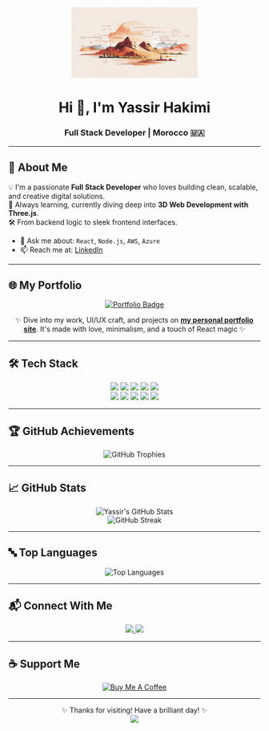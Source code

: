 <!-- 🌟 Elegant GitHub Profile README for Yassir Hakimi -->

<!-- Header Image (Resized for better layout) -->
<p align="center">
  <img src="https://github.com/yassjustice/yassjustice/blob/f83ee4ed9de8411d1e165796f4a652ce33cb477a/assets/watercolorBg.jpeg" width="50%" alt="Header Image" />
</p>

<h1 align="center">Hi 👋, I'm Yassir Hakimi</h1>
<h3 align="center">Full Stack Developer | Morocco 🇲🇦</h3>
<!--
<p align="center">
  <img src="https://komarev.com/ghpvc/?username=yassjustice&label=Profile%20views&color=6a00f4&style=flat-square" alt="Profile views" />
</p>
-->

---

## 🚀 About Me

💡 I'm a passionate **Full Stack Developer** who loves building clean, scalable, and creative digital solutions.  
🧠 Always learning, currently diving deep into **3D Web Development with Three.js**.  
🛠️ From backend logic to sleek frontend interfaces.

- 💬 Ask me about: `React`, `Node.js`, `AWS`, `Azure`
- 📫 Reach me at: <a href="https://www.linkedin.com/in/yassir-hakimi-543678217/" target="_blank" rel="noopener noreferrer">LinkedIn</a>

---

## 🌐 My Portfolio

<p align="center">
  <a href="https://portfolio-1-0-murex.vercel.app" target="_blank" rel="noopener noreferrer">
    <img src="https://img.shields.io/badge/🌍 Visit%20My%20Portfolio-%230d1117?style=for-the-badge&logo=vercel&logoColor=white&color=blueviolet" alt="Portfolio Badge" />
  </a>
</p>

<p align="center">
  ✨ Dive into my work, UI/UX craft, and projects on  
  <a href="https://portfolio-1-0-murex.vercel.app" target="_blank" rel="noopener noreferrer"><strong>my personal portfolio site</strong></a>.  
  It's made with love, minimalism, and a touch of React magic ✨
</p>

---

## 🛠️ Tech Stack

<p align="center">
  <img src="https://img.shields.io/badge/React-20232A?style=for-the-badge&logo=react&logoColor=61DAFB" />
  <img src="https://img.shields.io/badge/Node.js-339933?style=for-the-badge&logo=node.js&logoColor=white" />
  <img src="https://img.shields.io/badge/JavaScript-F7DF1E?style=for-the-badge&logo=javascript&logoColor=black" />
  <img src="https://img.shields.io/badge/Express.js-404D59?style=for-the-badge&logo=express&logoColor=white" />
  <img src="https://img.shields.io/badge/MongoDB-4EA94B?style=for-the-badge&logo=mongodb&logoColor=white" />
  <br/>
  <img src="https://img.shields.io/badge/Python-3670A0?style=for-the-badge&logo=python&logoColor=ffdd54" />
  <img src="https://img.shields.io/badge/TailwindCSS-06B6D4?style=for-the-badge&logo=tailwindcss&logoColor=white" />
  <img src="https://img.shields.io/badge/Figma-000000?style=for-the-badge&logo=figma&logoColor=white" />
  <img src="https://img.shields.io/badge/Git-F05032?style=for-the-badge&logo=git&logoColor=white" />
  <img src="https://img.shields.io/badge/Postman-FF6C37?style=for-the-badge&logo=postman&logoColor=white" />
</p>

---

## 🏆 GitHub Achievements

<p align="center">
  <img src="https://github-profile-trophy.vercel.app/?username=yassjustice&theme=gruvbox&no-frame=true&row=1&column=6" alt="GitHub Trophies" />
</p>

---

## 📈 GitHub Stats

<p align="center">
  <img src="https://github-readme-stats.vercel.app/api?username=yassjustice&show_icons=true&theme=gruvbox&hide_border=true" alt="Yassir's GitHub Stats" />
  <br/>
  <img src="https://github-readme-streak-stats.herokuapp.com/?user=yassjustice&theme=gruvbox&hide_border=true" alt="GitHub Streak" />
</p>

---

## 🔤 Top Languages

<p align="center">
  <img src="https://github-readme-stats.vercel.app/api/top-langs?username=yassjustice&layout=compact&theme=gruvbox&hide_border=true" alt="Top Languages" />
</p>

---

## 📬 Connect With Me

<p align="center">
  <a href="https://www.linkedin.com/in/yassir-hakimi-543678217/" target="_blank" rel="noopener noreferrer">
    <img src="https://img.shields.io/badge/LinkedIn-Connect-blue?style=for-the-badge&logo=linkedin" />
  </a>
  <a href="mailto:yassirhakimi60@gmail.com" target="_blank" rel="noopener noreferrer">
    <img src="https://img.shields.io/badge/Gmail-yassirhakimi60%40gmail.com-red?style=for-the-badge&logo=gmail" />
  </a>
</p>

---

## ☕ Support Me

<p align="center">
  <a href="https://www.buymeacoffee.com/hakimiyassir" target="_blank" rel="noopener noreferrer">
    <img src="https://cdn.buymeacoffee.com/buttons/v2/default-yellow.png" height="50" width="210" alt="Buy Me A Coffee" />
  </a>
</p>

---

<p align="center">
  ✨ Thanks for visiting! Have a brilliant day! ✨  
  <br/>
  <img src="https://media.giphy.com/media/26BRuo6sLetdllPAQ/giphy.gif" width="80" />
</p>
